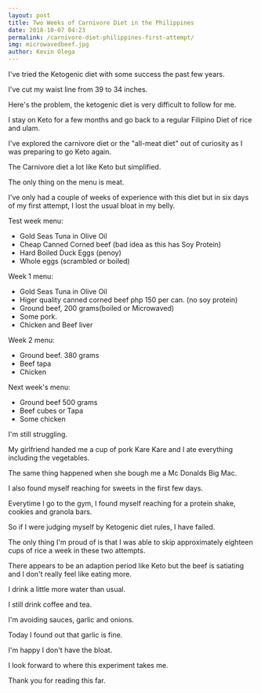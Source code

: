 ```yaml
--- 
layout: post 
title: Two Weeks of Carnivore Diet in the Philippines
date: 2018-10-07 04:23
permalink: /carnivore-diet-philippines-first-attempt/ 
img: microwavedbeef.jpg
author: Kevin Olega 
--- 
```

I've tried the Ketogenic diet with some success the past few years.

I've cut my waist line from 39 to 34 inches.

Here's the problem, the ketogenic diet is very difficult to follow for me.

I stay on Keto for a few months and go back to a regular Filipino Diet of rice and ulam.

I've explored the carnivore diet or the "all-meat diet" out of curiosity as I was preparing to go Keto again.

The Carnivore diet a lot like Keto but simplified.

The only thing on the menu is meat.

I've only had a couple of weeks of experience with this diet but in six days of my first attempt, I lost the usual bloat in my belly.

Test week menu:
- Gold Seas Tuna in Olive Oil
- Cheap Canned Corned beef (bad idea as this has Soy Protein)
- Hard Boiled Duck Eggs (penoy)
- Whole eggs (scrambled or boiled)

Week 1 menu:
- Gold Seas Tuna in Olive Oil
- Higer quality canned corned beef php 150 per can. (no soy protein)
- Ground beef, 200 grams(boiled or Microwaved)
- Some pork.
- Chicken and Beef liver

Week 2 menu:
- Ground beef. 380 grams
- Beef tapa
- Chicken

Next week's menu:
- Ground beef 500 grams
- Beef cubes or Tapa
- Some chicken


I'm still struggling.

My girlfriend handed me a cup of pork Kare Kare and I ate everything including the vegetables.

The same thing happened when she bough me a Mc Donalds Big Mac.

I also found myself reaching for sweets in the first few days.

Everytime I go to the gym, I found myself reaching for a protein shake, cookies and granola bars.

So if I were judging myself by Ketogenic diet rules, I have failed.

The only thing I'm proud of is that I was able to skip approximately eighteen cups of rice a week in these two attempts.

There appears to be an adaption period like Keto but the beef is satiating and I don't really feel like eating more.

I drink a little more water than usual.

I still drink coffee and tea.

I'm avoiding sauces, garlic and onions.

Today I found out that garlic is fine.

I'm happy I don't have the bloat. 

I look forward to where this experiment takes me.

Thank you for reading this far. 



